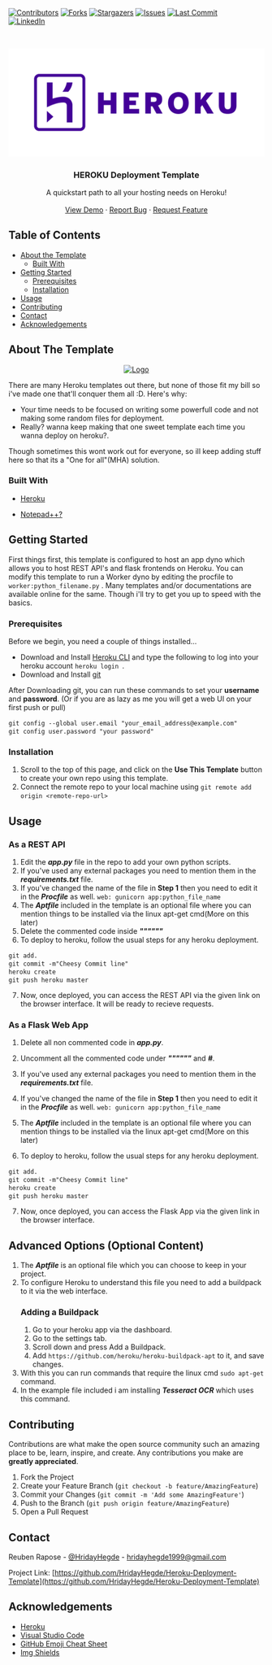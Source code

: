 <!-- PROJECT SHIELDS -->
<!--
*** I'm using markdown "reference style" links for readability.
*** Reference links are enclosed in brackets [ ] instead of parentheses ( ).
*** See the bottom of this document for the declaration of the reference variables
*** for contributors-url, forks-url, etc. This is an optional, concise syntax you may use.
*** https://www.markdownguide.org/basic-syntax/#reference-style-links
-->
[![Contributors][contributors-shield]][contributors-url]
[![Forks][forks-shield]][forks-url]
[![Stargazers][stars-shield]][stars-url]
[![Issues][issues-shield]][issues-url]
[![Last Commit][last-activity-shield]][last-activity-url] <br />
[![LinkedIn][linkedin-shield]][linkedin-url]
<!--[![MIT License][license-shield]][license-url]-->



<!-- PROJECT LOGO -->
<br />
<p align="center">
  <a href="https://github.com/HridayHegde/Heroku-Deployment-Template">
    <img src="Rimages/logo.png" alt="Logo" >
  </a>

  <h3 align="center">HEROKU Deployment Template</h3>

  <p align="center">
    A quickstart path to all your hosting needs on Heroku!
    <!--<br />
    <a href="https://github.com/HridayHegde/Heroku-Deployment-Template"><strong>Explore the docs »</strong></a> -->
    <br />
    <br />
    <a href="https://github.com/HridayHegde/Heroku-Deployment-Template">View Demo</a>
    ·
    <a href="https://github.com/HridayHegde/Heroku-Deployment-Template/issues">Report Bug</a>
    ·
    <a href="https://github.com/HridayHegde/Heroku-Deployment-Template/issues">Request Feature</a>
  </p>
</p>



<!-- TABLE OF CONTENTS -->
## Table of Contents

* [About the Template](#about-the-project)
  * [Built With](#built-with)
* [Getting Started](#getting-started)
  * [Prerequisites](#prerequisites)
  * [Installation](#installation)
* [Usage](#usage)<!--* [Roadmap](#roadmap)-->
* [Contributing](#contributing)<!--* [License](#license)-->
* [Contact](#contact)
* [Acknowledgements](#acknowledgements)



<!-- ABOUT THE PROJECT -->
## About The Template

<p align="center">
  <a href="https://github.com/HridayHegde/Heroku-Deployment-Template">
    <img src=images/HerokuWordArt.png alt="Logo" >
  </a> <!--[![Product Name Screen Shot][product-screenshot]](https://example.com) --></p>

There are many Heroku templates out there, but none of those fit my bill so i've made one that'll conquer them all :D. <!-- LOL -->
Here's why:
* Your time needs to be focused on writing some powerfull code and not making some random files for deployment.
* Really? wanna keep making that one sweet template each time you wanna deploy on heroku?.

Though sometimes this wont work out for everyone, so ill keep adding stuff here so that its a "One for all"(MHA) solution.

### Built With

* [Heroku](https://heroku.com/)

* [Notepad++?](https://notepad-plus-plus.org/)



<!-- GETTING STARTED -->
## Getting Started
First things first, this template is configured to host an app dyno which allows you to host REST API's and flask frontends on Heroku. You can modify this template to run a Worker dyno by editing the procfile to ``` worker:python_filename.py``` . Many templates and/or documentations are available online for the same. Though i'll try to get you up to speed with the basics.

### Prerequisites

Before we begin, you need a couple of things installed...
* Download and Install [Heroku CLI](https://devcenter.heroku.com/articles/heroku-cli) and type the following to log into your heroku account ```heroku login ```. 
* Download and Install [git](https://git-scm.com/downloads)

After Downloading git, you can run these commands to set your **username** and **password**.
(Or if you are as lazy as me you will get a web UI on your first push or pull)
```
git config --global user.email "your_email_address@example.com" 
git config user.password "your password" 
``` 
<!--```sh
npm install npm@latest -g
```-->

### Installation

1. Scroll to the top of this page, and click on the **Use This Template** button to create your own repo using this template.
2. Connect the remote repo to your local machine using ``` git remote add origin <remote-repo-url> ```

<!-- USAGE EXAMPLES -->
## Usage

### As a REST API
1. Edit the ***app.py*** file in the repo to add your own python scripts. 
2. If you've used any external packages you need to mention them in the ***requirements.txt*** file. 
3. If you've changed the name of the file in **Step 1** then you need to edit it in the ***Procfile*** as well.
```web: gunicorn app:python_file_name```
4. The ***Aptfile*** included in the template is an optional file where you can mention things to be installed via the linux apt-get cmd(More on this later)
5. Delete the commented code inside ***""""""***
6. To deploy to heroku, follow the usual steps for any heroku deployment.
```
git add.
git commit -m"Cheesy Commit line"
heroku create
git push heroku master
```
7. Now, once deployed, you can access the REST API via the given link on the browser interface. It will be ready to recieve requests.


### As a Flask Web App
1. Delete all non commented code in ***app.py***.
2. Uncomment all the commented code under ***""""""*** and ***#***.
3. If you've used any external packages you need to mention them in the ***requirements.txt*** file. 
4. If you've changed the name of the file in **Step 1** then you need to edit it in the ***Procfile*** as well.
```web: gunicorn app:python_file_name```
5. The ***Aptfile*** included in the template is an optional file where you can mention things to be installed via the linux apt-get cmd(More on this later)

6. To deploy to heroku, follow the usual steps for any heroku deployment.
```
git add.
git commit -m"Cheesy Commit line"
heroku create
git push heroku master
```
7. Now, once deployed, you can access the Flask App via the given link in the browser interface.



## Advanced Options (Optional Content)
1. The ***Aptfile*** is an optional file which you can choose to keep in your project.
2. To configure Heroku to understand this file you need to add a buildpack to it via the web interface.
    ### Adding a Buildpack
    1. Go to your heroku app via the dashboard.
    2. Go to the settings tab.
    3. Scroll down and press Add a Buildpack.
    4. Add ```https://github.com/heroku/heroku-buildpack-apt``` to it, and save changes. 
2. With this you can run commands that require the linux cmd ```sudo apt-get``` command.
3. In the example file included i am installing ***Tesseract OCR*** which uses this command.
<!-- ROADMAP 
## Roadmap

See the [open issues](https://github.com/othneildrew/Best-README-Template/issues) for a list of proposed features (and known issues).

-->

<!-- CONTRIBUTING -->
## Contributing

Contributions are what make the open source community such an amazing place to be, learn, inspire, and create. Any contributions you make are **greatly appreciated**.

1. Fork the Project
2. Create your Feature Branch (`git checkout -b feature/AmazingFeature`)
3. Commit your Changes (`git commit -m 'Add some AmazingFeature'`)
4. Push to the Branch (`git push origin feature/AmazingFeature`)
5. Open a Pull Request



<!-- LICENSE 
## License

Distributed under the MIT License. See `LICENSE` for more information.
-->


<!-- CONTACT -->
## Contact

Reuben Rapose - [@HridayHegde](https://www.linkedin.com/in/hridayhegde/) - hridayhegde1999@gmail.com

Project Link: [https://github.com/HridayHegde/Heroku-Deployment-Template](https://github.com/HridayHegde/Heroku-Deployment-Template)



<!-- ACKNOWLEDGEMENTS -->
## Acknowledgements
* [Heroku](https://heroku.com/)
* [Visual Studio Code](https://code.visualstudio.com/)
* [GitHub Emoji Cheat Sheet](https://www.webpagefx.com/tools/emoji-cheat-sheet)
* [Img Shields](https://shields.io)
<!--* [Choose an Open Source License](https://choosealicense.com)
* [GitHub Pages](https://pages.github.com)
* [Animate.css](https://daneden.github.io/animate.css)
* [Loaders.css](https://connoratherton.com/loaders)
* [Slick Carousel](https://kenwheeler.github.io/slick)
* [Smooth Scroll](https://github.com/cferdinandi/smooth-scroll)
* [Sticky Kit](http://leafo.net/sticky-kit)
* [JVectorMap](http://jvectormap.com)
* [Font Awesome](https://fontawesome.com)-->





<!-- MARKDOWN LINKS & IMAGES -->
<!-- https://www.markdownguide.org/basic-syntax/#reference-style-links -->
[last-activity-shield]: https://img.shields.io/github/last-commit/HridayHegde/Heroku-Deployment-Template?style=flat-square
[last-activity-url]: https://github.com/reubence
[contributors-shield]: https://img.shields.io/github/contributors/HridayHegde/Heroku-Deployment-Template.svg?style=flat-square
[contributors-url]: https://github.com/HridayHegde/Heroku-Deployment-Template/graphs/contributors
[forks-shield]: https://img.shields.io/github/forks/HridayHegde/Heroku-Deployment-Template.svg?style=flat-square
[forks-url]: https://github.com/HridayHegde/Heroku-Deployment-Template/network/members
[stars-shield]: https://img.shields.io/github/stars/HridayHegde/Heroku-Deployment-Template.svg?style=flat-square
[stars-url]: https://github.com/HridayHegde/Heroku-Deployment-Template/stargazers
[issues-shield]: https://img.shields.io/github/issues/HridayHegde/Heroku-Deployment-Template.svg?style=flat-square
[issues-url]: https://github.com/HridayHegde/Heroku-Deployment-Template/issues
[license-shield]: https://img.shields.io/github/license/HridayHegde/Heroku-Deployment-Template.svg?style=flat-square
[license-url]: https://github.com/HridayHegde/Heroku-Deployment-Template/blob/master/LICENSE.txt
[linkedin-shield]: https://img.shields.io/badge/-LinkedIn-black.svg?style=flat-square&logo=linkedin&colorB=555
[linkedin-url]: https://www.linkedin.com/in/hridayhegde/
[product-screenshot]: https://lh3.googleusercontent.com/proxy/l3Fi5jqPd6axyq2qRIgC_LqGaQgY4TplQuqMBctQlzhH2wEidEIbA2BNpVOrSC7idwzDB6G_pm-tLvZMbJa6BVznty5hQH7XlSWe4XjbHO_tAgO7H7o4-3IUERI6Kqgs